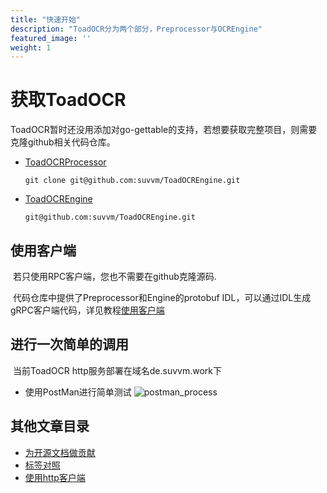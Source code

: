 ```yaml
---
title: "快速开始"
description: "ToadOCR分为两个部分，Preprocessor与OCREngine"
featured_image: ''
weight: 1
---
```

# 获取ToadOCR

​	ToadOCR暂时还没用添加对go-gettable的支持，若想要获取完整项目，则需要克隆github相关代码仓库。

- [ToadOCRProcessor](https://github.com/suvvm/ToadOCREngine)

  ```
  git clone git@github.com:suvvm/ToadOCREngine.git
  ```

- [ToadOCREngine]()

  ```
  git@github.com:suvvm/ToadOCREngine.git
  ```

## 使用客户端

​	若只使用RPC客户端，您也不需要在github克隆源码.

​	代码仓库中提供了Preprocessor和Engine的protobuf IDL，可以通过IDL生成gRPC客户端代码，详见教程[使用客户端]()

## 进行一次简单的调用
​	当前ToadOCR http服务部署在域名de.suvvm.work下

- 使用PostMan进行简单测试
![postman_process](/images/postman_process.png)

## 其他文章目录
- [为开源文档做贡献](contribut-doc/)
- [标签对照](tags-map/)
- [使用http客户端](use-http-client/)
